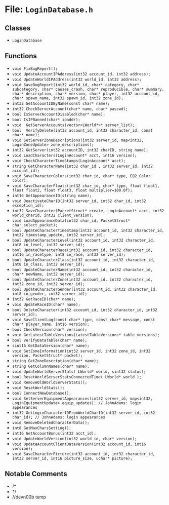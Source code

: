 # File: `LoginDatabase.h`

## Classes

- `LoginDatabase`

## Functions

- `void FixBugReport();`
- `void UpdateAccountIPAddress(int32 account_id, int32 address);`
- `void UpdateWorldIPAddress(int32 world_id, int32 address);`
- `void SaveBugReport(int32 world_id, char* category, char* subcategory, char* causes_crash, char* reproducible, char* summary, char* description, char* version, char* player, int32 account_id, char* spawn_name, int32 spawn_id, int32 zone_id);`
- `int32 GetAccountIDByName(const char* name);`
- `int32 CheckServerAccount(char* name, char* passwd);`
- `bool IsServerAccountDisabled(char* name);`
- `bool IsIPBanned(char* ipaddr);`
- `void  GetServerAccounts(vector<LWorld*>* server_list);`
- `bool  VerifyDelete(int32 account_id, int32 character_id, const char* name);`
- `void SetServerZoneDescriptions(int32 server_id, map<int32, LoginZoneUpdate> zone_descriptions);`
- `int32 GetServer(int32 accountID, int32 charID, string name);`
- `void LoadCharacters(LoginAccount* acct, int16 version);`
- `void CheckCharacterTimeStamps(LoginAccount* acct);`
- `string GetCharacterName(int32 char_id , int32 server_id, int32 account_id);`
- `void SaveCharacterColors(int32 char_id, char* type, EQ2_Color color);`
- `void SaveCharacterFloats(int32 char_id, char* type, float float1, float float2, float float3, float multiplier=100.0f);`
- `int16 GetAppearanceID(string name);`
- `void DeactivateCharID(int32 server_id, int32 char_id, int32 exception_id);`
- `int32 SaveCharacter(PacketStruct* create, LoginAccount* acct, int32 world_charid, int32 client_version);`
- `void LoadAppearanceData(int32 char_id, PacketStruct* char_select_packet);`
- `bool UpdateCharacterTimeStamp(int32 account_id, int32 character_id, int32 timestamp_update, int32 server_id);`
- `bool UpdateCharacterLevel(int32 account_id, int32 character_id, int8 in_level, int32 server_id);`
- `bool UpdateCharacterRace(int32 account_id, int32 character_id, int16 in_racetype, int8 in_race, int32 server_id);`
- `bool UpdateCharacterClass(int32 account_id, int32 character_id, int8 in_class, int32 server_id);`
- `bool UpdateCharacterName(int32 account_id, int32 character_id, char* newName, int32 server_id);`
- `bool UpdateCharacterZone(int32 account_id, int32 character_id, int32 zone_id, int32 server_id);`
- `bool UpdateCharacterGender(int32 account_id, int32 character_id, int8 in_gender, int32 server_id);`
- `int32 GetRaceID(char* name);`
- `void UpdateRaceID(char* name);`
- `bool DeleteCharacter(int32 account_id, int32 character_id, int32 server_id);`
- `void SaveClientLog(const char* type, const char* message, const char* player_name, int16 version);`
- `bool CheckVersion(char* version);`
- `void GetLatestTableVersions(LatestTableVersions* table_versions);`
- `bool VerifyDataTable(char* name);`
- `sint16 GetDataVersion(char* name);`
- `void SetZoneInformation(int32 server_id, int32 zone_id, int32 version, PacketStruct* packet);`
- `string GetZoneDescription(char* name);`
- `string GetColumnNames(char* name);`
- `void UpdateWorldServerStats( LWorld* world, sint32 status);`
- `bool ResetWorldServerStatsConnectedTime( LWorld* world );`
- `void RemoveOldWorldServerStats();`
- `void ResetWorldStats();`
- `bool ConnectNewDatabase();`
- `void SetServerEquipmentAppearances(int32 server_id, map<int32, LoginEquipmentUpdate> equip_updates); // JohnAdams: login appearances`
- `int32 GetLoginCharacterIDFromWorldCharID(int32 server_id, int32 char_id); // JohnAdams: login appearances`
- `void RemoveDeletedCharacterData();`
- `int8 GetMaxCharsSetting();`
- `int16 GetAccountBonus(int32 acct_id);`
- `void UpdateWorldVersion(int32 world_id, char* version);`
- `void UpdateAccountClientDataVersion(int32 account_id, int16 version);`
- `void SaveCharacterPicture(int32 account_id, int32 character_id, int32 server_id, int16 picture_size, uchar* picture);`

## Notable Comments

- /*
- */
- //devn00b temp
